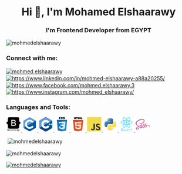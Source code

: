 <h1 align="center">Hi 👋, I'm Mohamed Elshaarawy</h1>
<h3 align="center">I'm Frontend Developer from EGYPT</h3>

<p align="left"> <img src="https://komarev.com/ghpvc/?username=mohmedelshaarawy&label=Profile%20views&color=0e21b4&style=flat-square" alt="mohmedelshaarawy" /> </p>


<h3 align="left">Connect with me:</h3>
<p align="left">
<a href="https://dev.to/mohmed elshaarawy" target="blank"><img align="center" src="https://raw.githubusercontent.com/rahuldkjain/github-profile-readme-generator/master/src/images/icons/Social/devto.svg" alt="mohmed elshaarawy" height="30" width="40" /></a>
<a href="https://linkedin.com/in/https://www.linkedin.com/in/mohmed-elshaarawy-a88a20255/" target="blank"><img align="center" src="https://raw.githubusercontent.com/rahuldkjain/github-profile-readme-generator/master/src/images/icons/Social/linked-in-alt.svg" alt="https://www.linkedin.com/in/mohmed-elshaarawy-a88a20255/" height="30" width="40" /></a>
<a href="https://fb.com/https://www.facebook.com/mohmed.elshaarawy.3" target="blank"><img align="center" src="https://raw.githubusercontent.com/rahuldkjain/github-profile-readme-generator/master/src/images/icons/Social/facebook.svg" alt="https://www.facebook.com/mohmed.elshaarawy.3" height="30" width="40" /></a>
<a href="https://instagram.com/https://www.instagram.com/mohmed_elshaarawy/" target="blank"><img align="center" src="https://raw.githubusercontent.com/rahuldkjain/github-profile-readme-generator/master/src/images/icons/Social/instagram.svg" alt="https://www.instagram.com/mohmed_elshaarawy/" height="30" width="40" /></a>
</p>

<h3 align="left">Languages and Tools:</h3>
<p align="left"> <a href="https://getbootstrap.com" target="_blank" rel="noreferrer"> <img src="https://raw.githubusercontent.com/devicons/devicon/master/icons/bootstrap/bootstrap-plain-wordmark.svg" alt="bootstrap" width="40" height="40"/> </a> <a href="https://www.cprogramming.com/" target="_blank" rel="noreferrer"> <img src="https://raw.githubusercontent.com/devicons/devicon/master/icons/c/c-original.svg" alt="c" width="40" height="40"/> </a> <a href="https://www.w3schools.com/cpp/" target="_blank" rel="noreferrer"> <img src="https://raw.githubusercontent.com/devicons/devicon/master/icons/cplusplus/cplusplus-original.svg" alt="cplusplus" width="40" height="40"/> </a> <a href="https://www.w3schools.com/css/" target="_blank" rel="noreferrer"> <img src="https://raw.githubusercontent.com/devicons/devicon/master/icons/css3/css3-original-wordmark.svg" alt="css3" width="40" height="40"/> </a> <a href="https://www.w3.org/html/" target="_blank" rel="noreferrer"> <img src="https://raw.githubusercontent.com/devicons/devicon/master/icons/html5/html5-original-wordmark.svg" alt="html5" width="40" height="40"/> </a> <a href="https://developer.mozilla.org/en-US/docs/Web/JavaScript" target="_blank" rel="noreferrer"> <img src="https://raw.githubusercontent.com/devicons/devicon/master/icons/javascript/javascript-original.svg" alt="javascript" width="40" height="40"/> </a> <a href="https://www.python.org" target="_blank" rel="noreferrer"> <img src="https://raw.githubusercontent.com/devicons/devicon/master/icons/python/python-original.svg" alt="python" width="40" height="40"/> </a> <a href="https://reactjs.org/" target="_blank" rel="noreferrer"> <img src="https://raw.githubusercontent.com/devicons/devicon/master/icons/react/react-original-wordmark.svg" alt="react" width="40" height="40"/> </a> <a href="https://sass-lang.com" target="_blank" rel="noreferrer"> <img src="https://raw.githubusercontent.com/devicons/devicon/master/icons/sass/sass-original.svg" alt="sass" width="40" height="40"/> </a> </p>

<p>&nbsp;<img align="center" src="https://github-readme-stats.vercel.app/api?username=mohmedelshaarawy&show_icons=true&theme=dark&cache_seconds=1800&locale=en" alt="mohmedelshaarawy" /></p>

<p><img align="center" src="https://github-readme-streak-stats.herokuapp.com/?user=mohmedelshaarawy&theme=dark" alt="mohmedelshaarawy" /></p>


<p align="left"> <a href="https://github.com/ryo-ma/github-profile-trophy"><img src="https://github-profile-trophy.vercel.app/?username=mohmedelshaarawy" alt="mohmedelshaarawy" /></a> </p>

